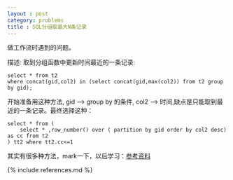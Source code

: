 ```yaml
---
layout : post
category: problems
title : SQL分组取最大N条记录
---
```

做工作流时遇到的问题。

描述: 取到分组函数中更新时间最近的一条记录:

	select * from t2 
	where concat(gid,col2) in (select concat(gid,max(col2)) from t2 group by gid);
	
开始准备用这种方法, gid --> group by 的条件, col2 --> 时间,缺点是只能取到最近的一条记录。最终选择这种：

	select * from (
		select * ,row_number() over ( partition by gid order by col2 desc) as cc from t2
	) tt2 where tt2.cc<=1

其实有很多种方法，mark一下，以后学习：[参考资料](http://topic.csdn.net/u/20091231/16/2f268740-391e-40f2-a15e-f243b2c925ab.html)

{% include references.md %}